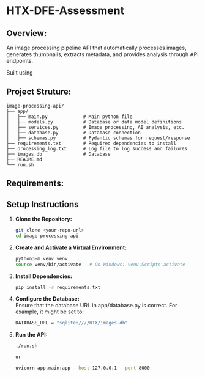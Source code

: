 # HTX-DFE-Assessment

## Overview:
An image processing pipeline API that automatically processes images, generates thumbnails, extracts
metadata, and provides analysis through API endpoints.

Built using

## Project Struture:
```plaintext
image-processing-api/
├── app/
│   ├── main.py             # Main python file
│   ├── models.py           # Database or data model definitions
│   ├── services.py         # Image processing, AI analysis, etc.
│   ├── database.py         # Database connection 
│   ├── schemas.py          # Pydantic schemas for request/response
├── requirements.txt        # Required dependencies to install
├── processing_log.txt      # Log file to log success and failures
├── images.db               # Database
├── README.md
└── run.sh
```

## Requirements:

## Setup Instructions

1. **Clone the Repository:**

   ```bash
   git clone <your-repo-url>
   cd image-processing-api
   ```

2. **Create and Activate a Virtual Environment:**

   ```bash
   python3-m venv venv
   source venv/bin/activate   # On Windows: venv\Scripts\activate
   ```
   
3. **Install Dependencies:**

   ```bash
   pip install -r requirements.txt
   ```

4. **Configure the Database:**
   <br>Ensure that the database URL in app/database.py is correct. For example, it might be set to:
   ```bash
   DATABASE_URL = "sqlite:////HTX/images.db"
   ```

5. **Run the API:**

   ```bash
   ./run.sh
   
   or
   
   uvicorn app.main:app --host 127.0.0.1 --port 8000
   ```

